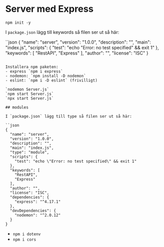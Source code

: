 # Server med Express

`npm init -y`

I ``package.json`` lägg till keywords så filen ser ut så här:

``json
{
  "name": "server",
  "version": "1.0.0",
  "description": "",
  "main": "index.js",
  "scripts": {
    "test": "echo \"Error: no test specified\" && exit 1"
  },
  "keywords": [
    "RestAPI",
    "Express"
  ],
  "author": "",
  "license": "ISC"
}
```

Installera npm paketen:
- express `npm i express`
- nodemon: `npm install -D nodemon`
- eslint: `npm i -D eslint` (frivilligt)

`nodemon Server.js`
`npm start Server.js`
`npx start Server.js`

## modules

I `package.json` lägg till type så filen ser ut så här:

``json
{
  "name": "server",
  "version": "1.0.0",
  "description": "",
  "main": "index.js",
  "type": "module",
  "scripts": {
    "test": "echo \"Error: no test specified\" && exit 1"
  },
  "keywords": [
    "RestAPI",
    "Express"
  ],
  "author": "",
  "license": "ISC",
  "dependencies": {
    "express": "^4.17.1"
  },
  "devDependencies": {
    "nodemon": "^2.0.12"
  }
}
```

- `npm i dotenv`
- `npm i cors`
